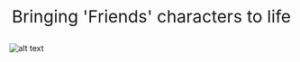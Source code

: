 <p style="font-size:30px" align="center">
Bringing 'Friends' characters to life
</p>

![alt text](https://play-images-prod-ctf.tech.tvnz.co.nz/api/v1/web/image/3CLEzO37tocxCoSmzzcxwx/2733ae58689b3e59e477a86d2da48a36/friends-showtile.png.2733ae58689b3e59e477a86d2da48a36.jpg?width=1200&height=630)
